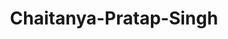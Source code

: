 ---
title: Chaitanya-Pratap-Singh
github: https://github.com/Chaitanya-Pratap-Singh
mode: dark
transition: 1s
score: 67.9
archetype:
- Cool Banner
- Minimalistic
- Github Actions
- Editor’s Choice
---